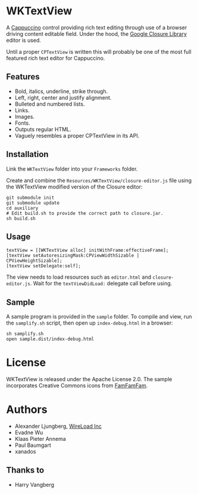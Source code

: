 WKTextView
==========

A [Cappuccino](http://cappuccino.org/) control providing rich text editing through use of a browser driving content editable field. Under the hood, the [Google Closure Library](http://code.google.com/closure/library/) editor is used.

Until a proper `CPTextView` is written this will probably be one of the most full featured rich text editor for Cappuccino.

## Features

 * Bold, italics, underline, strike through.
 * Left, right, center and justify alignment.
 * Bulleted and numbered lists.
 * Links.
 * Images.
 * Fonts.
 * Outputs regular HTML.
 * Vaguely resembles a proper CPTextView in its API.

## Installation

Link the `WKTextView` folder into your `Frameworks` folder.

Create and combine the `Resources/WKTextView/closure-editor.js` file using the WKTextView modified version of the Closure editor:

	git submodule init
	git submodule update
	cd auxiliary
	# Edit build.sh to provide the correct path to closure.jar.
	sh build.sh

## Usage

	textView = [[WKTextView alloc] initWithFrame:effectiveFrame];
	[textView setAutoresizingMask:CPViewWidthSizable | CPViewHeightSizable];
	[textView setDelegate:self];

The view needs to load resources such as `editor.html` and `closure-editor.js`. Wait for the `textViewDidLoad:` delegate call before using.

## Sample

A sample program is provided in the `sample` folder. To compile and view, run the `samplify.sh` script, then open up `index-debug.html` in a browser:

    sh samplify.sh
    open sample.dist/index-debug.html

# License

WKTextView is released under the Apache License 2.0. The sample incorporates Creative Commons icons from [FamFamFam](http://www.famfamfam.com/lab/icons/silk/).

# Authors

* Alexander Ljungberg, [WireLoad Inc](http://wireload.net)
* Evadne Wu
* Klaas Pieter Annema
* Paul Baumgart
* xanados

## Thanks to

* Harry Vangberg
